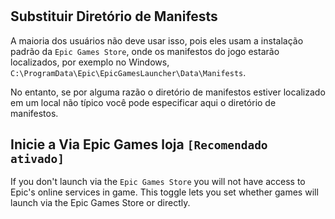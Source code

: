 #

## Substituir Diretório de Manifests

A maioria dos usuários não deve usar isso, pois eles usam a instalação padrão da `Epic Games Store`, onde os manifestos do jogo estarão localizados, por exemplo no Windows, `C:\ProgramData\Epic\EpicGamesLauncher\Data\Manifests`.

No entanto, se por alguma razão o diretório de manifestos estiver localizado em um local não típico você pode especificar aqui o diretório de manifestos.

## Inicie a Via Epic Games loja `[Recomendado ativado]`

If you don't launch via the `Epic Games Store` you will not have access to Epic's online services in game. This toggle lets you set whether games will launch via the Epic Games Store or directly.
